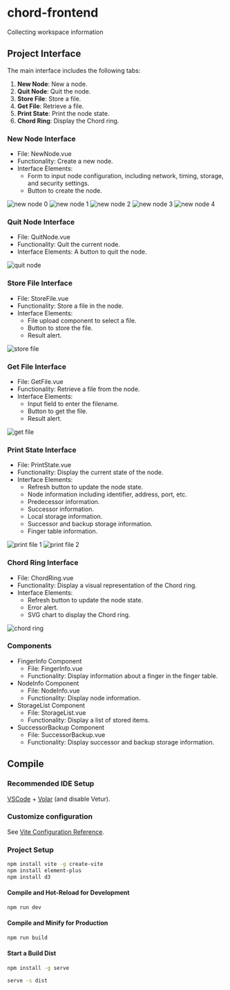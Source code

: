 # chord-frontend

Collecting workspace information

## Project Interface

The main interface includes the following tabs:

1. **New Node**: New a node.
2. **Quit Node**: Quit the node.
3. **Store File**: Store a file.
4. **Get File**: Retrieve a file.
5. **Print State**: Print the node state.
6. **Chord Ring**: Display the Chord ring.

### New Node Interface

- File: NewNode.vue
- Functionality: Create a new node.
- Interface Elements:
  - Form to input node configuration, including network, timing, storage, and security settings.
  - Button to create the node.

![new node 0](pics/new_node_0.png)
![new node 1](pics/new_node_1.png)
![new node 2](pics/new_node_2.png)
![new node 3](pics/new_node_3.png)
![new node 4](pics/new_node_4.png)

### Quit Node Interface

- File: QuitNode.vue
- Functionality: Quit the current node.
- Interface Elements: A button to quit the node.

![quit node](pics/quit_node.png)

### Store File Interface

- File: StoreFile.vue
- Functionality: Store a file in the node.
- Interface Elements:
  - File upload component to select a file.
  - Button to store the file.
  - Result alert.

![store file](pics/store_file.png)

### Get File Interface

- File: GetFile.vue
- Functionality: Retrieve a file from the node.
- Interface Elements:
  - Input field to enter the filename.
  - Button to get the file.
  - Result alert.

![get file](pics/get_file.png)

### Print State Interface

- File: PrintState.vue
- Functionality: Display the current state of the node.
- Interface Elements:
  - Refresh button to update the node state.
  - Node information including identifier, address, port, etc.
  - Predecessor information.
  - Successor information.
  - Local storage information.
  - Successor and backup storage information.
  - Finger table information.

![print file 1](pics/print_state_1.png)
![print file 2](pics/print_state_2.png)

### Chord Ring Interface

- File: ChordRing.vue
- Functionality: Display a visual representation of the Chord ring.
- Interface Elements:
  - Refresh button to update the node state.
  - Error alert.
  - SVG chart to display the Chord ring.

![chord ring](pics/chord_ring.png)

### Components

- FingerInfo Component
  - File: FingerInfo.vue
  - Functionality: Display information about a finger in the finger table.
- NodeInfo Component
  - File: NodeInfo.vue
  - Functionality: Display node information.
- StorageList Component
  - File: StorageList.vue
  - Functionality: Display a list of stored items.
- SuccessorBackup Component
  - File: SuccessorBackup.vue
  - Functionality: Display successor and backup storage information.

## Compile

### Recommended IDE Setup

[VSCode](https://code.visualstudio.com/) + [Volar](https://marketplace.visualstudio.com/items?itemName=Vue.volar) (and disable Vetur).

### Customize configuration

See [Vite Configuration Reference](https://vite.dev/config/).

### Project Setup

```sh
npm install vite -g create-vite
npm install element-plus
npm install d3
```

#### Compile and Hot-Reload for Development

```sh
npm run dev
```

#### Compile and Minify for Production

```sh
npm run build
```

#### Start a Build Dist

```sh
npm install -g serve

serve -s dist
```
